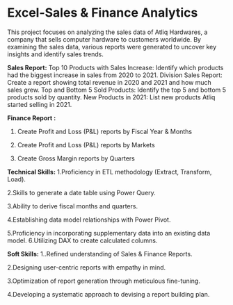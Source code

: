 # Excel-Sales & Finance Analytics

This project focuses on analyzing the sales data of Atliq Hardwares, a company that sells computer hardware to customers worldwide. By examining the sales data, various reports were generated to uncover key insights and identify sales trends.

**Sales Report:**
Top 10 Products with Sales Increase: Identify which products had the biggest increase in sales from 2020 to 2021.
Division Sales Report: Create a report showing total revenue in 2020 and 2021 and how much sales grew.
Top and Bottom 5 Sold Products: Identify the top 5 and bottom 5 products sold by quantity.
New Products in 2021: List new products Atliq started selling in 2021.

**Finance Report :**

1. Create Profit and Loss (P&L) reports by Fiscal Year & Months

2. Create Profit and Loss (P&L) reports by Markets

3. Create Gross Margin reports by Quarters

**Technical Skills:**
 1.Proficiency in ETL methodology (Extract, Transform, Load).
 
 2.Skills to generate a date table using Power Query.
 
 3.Ability to derive fiscal months and quarters.
 
 4.Establishing data model relationships with Power Pivot.
 
 5.Proficiency in incorporating supplementary data into an existing data model.
 6.Utilizing DAX to create calculated columns.


  **Soft Skills:**
 1..Refined understanding of Sales & Finance Reports.
 
 2.Designing user-centric reports with empathy in mind.
 
 3.Optimization of report generation through meticulous fine-tuning.
 
 4.Developing a systematic approach to devising a report building plan.



